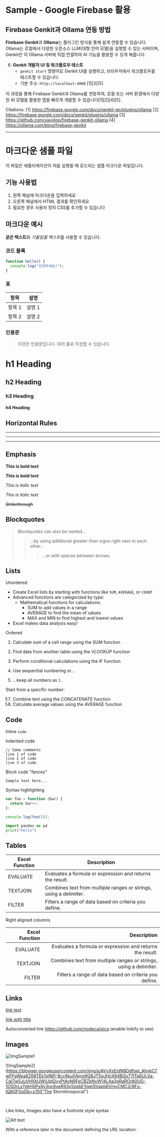 
# Sample - Google Firebase 활용

## Firebase Genkit과 Ollama 연동 방법

**Firebase Genkit**과 **Ollama**는 플러그인 방식을 통해 쉽게 연동할 수 있습니다. Ollama는 로컬에서 다양한 오픈소스 LLM(대형 언어 모델)을 실행할 수 있는 서버이며, Genkit은 이 Ollama 서버에 직접 연결하여 AI 기능을 활용할 수 있게 해줍니다.


6. **Genkit 개발자 UI 및 워크플로우 테스트**
   - `genkit start` 명령어로 Genkit UI를 실행하고, 브라우저에서 워크플로우를 테스트할 수 있습니다.
   - 기본 주소: `http://localhost:4000`
     [1][3][5]

이 과정을 통해 Firebase Genkit과 Ollama를 연동하여, 로컬 또는 서버 환경에서 다양한 AI 모델을 활용한 앱을 빠르게 개발할 수 있습니다[1][2][4][5].

Citations:
[1] https://firebase.google.com/docs/genkit-go/plugins/ollama
[2] https://firebase.google.com/docs/genkit/plugins/ollama
[3] https://github.com/xavidop/firebase-genkit-ollama
[4] https://ollama.com/blog/firebase-genkit

---

# 마크다운 샘플 파일

이 파일은 애플리케이션이 처음 실행될 때 로드되는 샘플 마크다운 파일입니다.

## 기능 사용법

1. 왼쪽 패널에 마크다운을 입력하세요
2. 오른쪽 패널에서 HTML 결과를 확인하세요
3. 필요한 경우 사용자 정의 CSS를 추가할 수 있습니다

## 마크다운 예시

**굵은 텍스트**와 *기울임꼴 텍스트*를 사용할 수 있습니다.

### 코드 블록

```javascript
function hello() {
  console.log("안녕하세요!");
}
```

### 표

| 항목 | 설명 |
|------|------|
| 항목 1 | 설명 1 |
| 항목 2 | 설명 2 |

### 인용문

> 이것은 인용문입니다.
> 여러 줄로 작성할 수 있습니다.


# h1 Heading
## h2 Heading
### h3 Heading
#### h4 Heading


## Horizontal Rules
___

---

***

## Emphasis

**This is bold text**

__This is bold text__

*This is italic text*

_This is italic text_

~~Strikethrough~~


## Blockquotes

> Blockquotes can also be nested...
>> ...by using additional greater-than signs right next to each other...
> > > ...or with spaces between arrows.


## Lists
Unordered
+ Create Excel lists by starting with functions like `SUM`, `AVERAGE`, or `COUNT`
+ Advanced functions are categorized by type:
  - Mathematical functions for calculations:
    * SUM to add values in a range
    + AVERAGE to find the mean of values
    - MAX and MIN to find highest and lowest values
+ Excel makes data analysis easy!

Ordered

1. Calculate sum of a cell range using the SUM function
2. Find data from another table using the VLOOKUP function
3. Perform conditional calculations using the IF function


1. Use sequential numbering or...
1. ...keep all numbers as `1.`

Start from a specific number:

57. Combine text using the CONCATENATE function
1. Calculate average values using the AVERAGE function


## Code

Inline `code`

Indented code

    // Some comments
    line 1 of code
    line 2 of code
    line 3 of code


Block code "fences"
```
Sample text here...
```

Syntax highlighting
``` js
var foo = function (bar) {
  return bar++;
};

console.log(foo(5));
```

``` py
import pandas as pd
print("hello")

```


## Tables

| Excel Function | Description |
| -------------- | ----------- |
| EVALUATE       | Evaluates a formula or expression and returns the result. |
| TEXTJOIN       | Combines text from multiple ranges or strings, using a delimiter. |
| FILTER         | Filters a range of data based on criteria you define. |

Right aligned columns

| Excel Function | Description |
| --------------:| -----------:|
| EVALUATE       | Evaluates a formula or expression and returns the result. |
| TEXTJOIN       | Combines text from multiple ranges or strings, using a delimiter. |
| FILTER         | Filters a range of data based on criteria you define. |


## Links

[link text](https://tobony.blogspot.com/)

[link with title](http://nodeca.github.io/pica/demo/ "title text!")

Autoconverted link https://github.com/nodeca/pica (enable linkify to see)


## Images

![ImgSample1](https://blogger.googleusercontent.com/img/b/R29vZ2xl/AVvXsEgwkSBxOD8Adwmzod0SisrbXrX2WgEFmCO40me1qnRi4IX9M3ZpXw4pMoNPGL-ttnTmrE3Flu1x9HBrZDaPmHQaoyn_YgokCo9M2H9z4Rffqrqd6bDpiJL173vUV068-5KtacUzPQlaL3_oSHl7hEqkuHeGzS0l-3-UsimL_3hKgYb53-dGR20MydjLWf6W/s219/defaultCodeRedhtml.png)

![ImgSample2](https://blogger.googleusercontent.com/img/a/AVvXsEidN8Ddfpej_AhvkC7wFFgWea8Z68TEk1pfM1-8cc6ku0Amg9Q8JT5qJHcX84BQv77lTa6ULVa-CaI7w5JuVHXkUWiUqlQyyPtAvN9FeCBZkNvW14LAa3gRaROrA0UG-1OS0rLx1VeH0Ps9y3nc8veR93ySzebEYqetSVapti6VmyCMC2r8Fs-IQ8GFGpDb=s150"The Stormtroopocat")

<br/>

Like links, Images also have a footnote style syntax

![Alt text][id]

With a reference later in the document defining the URL location:

[id]: https://blogger.googleusercontent.com/img/b/R29vZ2xl/AVvXsEiXcw9EVsBjnpp4MM8DdH1SJ9gekpLQCulQxeL1-ABVFOjC3xDlXHjYMz4fLOZR31NHf4iCMZVejW2FDeNjVDjgzFv1DqKVoU5Iy063SxpkdnoSO8WHmWa6Iuvk7PLgMKf9-EWx6ZCj4Slf7bH14wlohjcXst2csRZudS9Y60n-uwPn68I2GOoqDdZRO5A9/w362-h330-p-k-no-nu/defaultCodeBlack.png=w72-h72-p-k-no-nu  "ImgSample2"


<br/><br/><br/>


